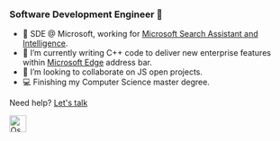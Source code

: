 ### Software Development Engineer 👋

- 🔭 SDE @ Microsoft, working for [Microsoft Search Assistant and Intelligence](https://www.microsoft.com/en-us/research/group/msai/). 
- 🌱 I’m currently writing C++ code to deliver new enterprise features within [Microsoft Edge](https://www.microsoft.com/es-es/edge/home?form=MA13FJ) address bar.
- 👯 I’m looking to collaborate on JS open projects.
- 💻 Finishing my Computer Science master degree. 

Need help? [Let's talk](https://superpeer.com/oscarrodar)

<a href="https://dev.to/oscarrodar">
  <img src="https://d2fltix0v2e0sb.cloudfront.net/dev-badge.svg" alt="Oscar Rodriguez Arroyo's DEV Community Profile" height="30" width="30">
</a>
